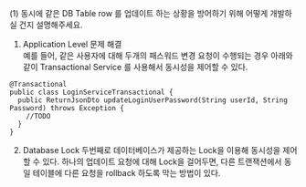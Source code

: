 (1) 동시에 같은 DB Table row 를 업데이트 하는 상황을 방어하기 위해 어떻게 개발하실 건지 설명해주세요.


1) Application Level 문제 해결  
예를 들어, 같은 사용자에 대해 두개의 패스워드 변경 요청이 수행되는 경우
아래와 같이 Transactional Service 를 사용해서 동시성을 제어할 수 있다.  

  ```  
  @Transactional   
  public class LoginServiceTransactional {  
    public ReturnJsonDto updateLoginUserPassword(String userId, String Password) throws Exception {  
      //TODO  
    }  
  }  
  ```
  
  
  
2) Database Lock
두번째로 데이터베이스가 제공하는 Lock을 이용해 동시성을 제어할 수 있다.
하나의 업데이트 요청에 대해 Lock을 걸어두면, 다른 트랜잭션에서 동일 테이블에 다른 요청을 rollback 하도록 막는 방법이 있다.
